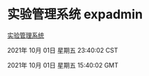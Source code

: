 # 实验管理系统 expadmin
[实验管理系统](http://59.174.27.76:56808/expadmin-782313d2-e1b1-4ea7-932e-3a55e6a1a4d0/)

2021年 10月 01日 星期五 23:40:02 CST

2021年 10月 01日 星期五 15:40:02 GMT
